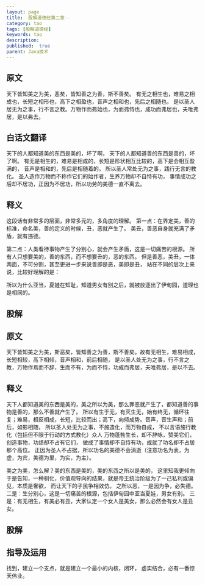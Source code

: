```yaml
---
layout: page
title:  股解道德经第二章--
category: tao
tags: [股解道德经]
keywords: tao
description:
published:  true
parent: Java技术
---
```



## 原文
天下皆知美之为美，恶矣，皆知善之为善，斯不善矣。
有无之相生也，难易之相成也，长短之相形也，高下之相盈也，音声之相和也，先后之相随也。
是以圣人居无为之事，行不言之教。万物作而弗始也，为而弗恃也，成功而弗居也，夫唯弗居，是以弗去。

## 白话文翻译
天下的人都知道美的东西是美的，坏了啊，
天下的人都知道善的东西是善的，坏了啊。
有无是相生的，难易是相成的，长短是形状相互比较的，高下是会相互盈满的，
音声是相和的，先后是相随着的。
所以圣人常处无为之事，践行无言的教化。
圣人造作万物而不称作它们的始作者，生养万物却不自恃有功，
事情成功之后却不居功，正因为不居功，所以功劳的美德一直不离去。

## 释义
这段话有非常多的层面，非常多元的，多角度的理解。
第一点：在界定美，善的标准，命名美，善的定义的时候，丑，恶就产生了。
美丑，善恶自身就充满了矛盾，就有违德。

第二点：人类看待事物产生了分别心，就会产生矛盾，这是一切痛苦的根源。
所有人只想要美的，善的东西，而不想要丑的，恶的东西。
但是善恶，美丑，一体两面，不可分割，甚至更进一步来说善即是恶，美即是丑，
站在不同的层次上来说，比较好理解的是：

所以为什么亚当，夏娃在知耻，知道男女有别之后，就被放逐出了伊甸园，道理也是相同的。
## 股解




## 原文
天下皆知美之为美，斯恶矣，皆知善之为善，斯不善矣。故有无相生，难易相成，长短相较，高下相倾，音声相和，前后相随，
是以圣人处无为之事，行不言之教，万物作焉而不辞，生而不有，为而不恃，功成而弗居，夫唯弗居，是以不去。

## 释义
天下人都知道美的东西是美的，美之所以为美，那么罪恶就产生了，都知道善的事物是善的，那么不善就产生了。
所以有生于无，有灭生无，始有终无，循环往复；难易，相反相成，长短，比较而出；高下，向倾成势。音声，音生声和；前后，如影相随，
所以圣人处无为之事，不施造化，而万物自成，
不以言语施行教化（包括但不限于行动的方式教化）众人
万物蓬勃生长，却不辞咏，赞美它们，创造事物，功绩却不占有它们，
做成了事情却不自恃有功，成就了功名却不占居那个高位。
正因为圣人不占据，所以功名的美德不会消逝（注意功名为表，为虚，为宾，美德为里，为实，为主）。

美之为美，怎么解？美的东西是美的，美的东西之所以是美的，
这里知我更倾向于是告知，一种驯化，价值观导向的结果，就是帝王统治阶级为了一己私利或偏见，本质是奢欲，
而让天下的子民争相效仿。
之所以恶，一是因为争，必失德。
二是：生分别心，这是一切痛苦的根源，包括伊甸园中亚当夏娃，男女有别。
三是：有无相生，有美必有丑，大家认定一个女人是美女，那么必然会有女人是丑女。




## 股解

## 指导及运用





找到，建立一个支点，就是建立一个最小的内核，闭环，
虚实结合，必有一番惊天伟业。















